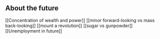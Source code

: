 ## About the future
[[Concentration of wealth and power]]
[[minor forward-looking vs mass back-looking]]
[[mount a revolution]]
[[sugar vs gunpowder]]
[[Unemployment in future]]